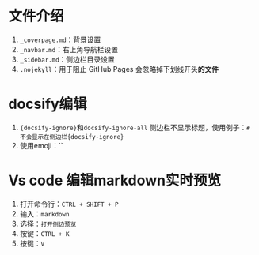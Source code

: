 # 文件介绍

1. `_coverpage.md`：背景设置
2. `_navbar.md`：右上角导航栏设置
3. `_sidebar.md`：侧边栏目录设置
4. `.nojekyll`：用于阻止 GitHub Pages 会忽略掉下划线开头**的文件**

# docsify编辑
1. `{docsify-ignore}`和`docsify-ignore-all` 侧边栏不显示标题，使用例子：`# 不会显示在侧边栏{docsify-ignore}`
2. 使用emoji：``

# Vs code 编辑markdown实时预览
1. 打开命令行：`CTRL + SHIFT + P`
2. 输入：`markdown`
3. 选择：`打开侧边预览`
4. 按键：`CTRL + K` 
5. 按键：`V`
